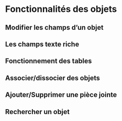 # Fonctionnalités des objets

## Modifier les champs d’un objet

## Les champs texte riche

## Fonctionnement des tables

## Associer/dissocier des objets

## Ajouter/Supprimer une pièce jointe

## Rechercher un objet